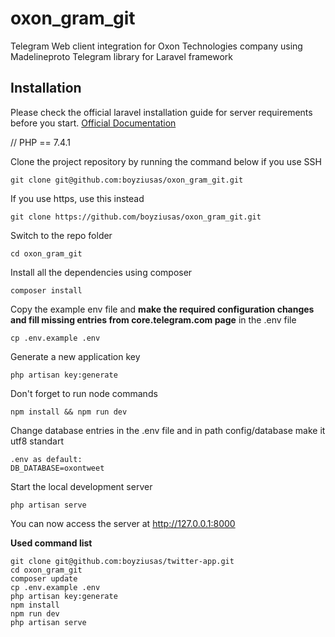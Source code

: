 # oxon_gram_git

Telegram Web client integration for Oxon Technologies company using Madelineproto Telegram library for Laravel framework

## Installation

Please check the official laravel installation guide for server requirements before you start. [Official Documentation](https://laravel.com/docs/8.x/installation/)

//
PHP == 7.4.1


Clone the project repository by running the command below if you use SSH

```
git clone git@github.com:boyziusas/oxon_gram_git.git
```

If you use https, use this instead

```
git clone https://github.com/boyziusas/oxon_gram_git.git
```

Switch to the repo folder

```
cd oxon_gram_git
```

Install all the dependencies using composer

```
composer install
```

Copy the example env file and **make the required configuration changes and fill missing entries from core.telegram.com page** in the .env file

```
cp .env.example .env
```

Generate a new application key

```
php artisan key:generate
```

Don't forget to run node commands

```
npm install && npm run dev
```
Change database entries in the .env file and in path config/database make it utf8 standart

```
.env as default: 
DB_DATABASE=oxontweet
```

Start the local development server

```
php artisan serve
```

You can now access the server at http://127.0.0.1:8000

**Used command list**

```
git clone git@github.com:boyziusas/twitter-app.git
cd oxon_gram_git
composer update
cp .env.example .env
php artisan key:generate
npm install
npm run dev
php artisan serve 
```
